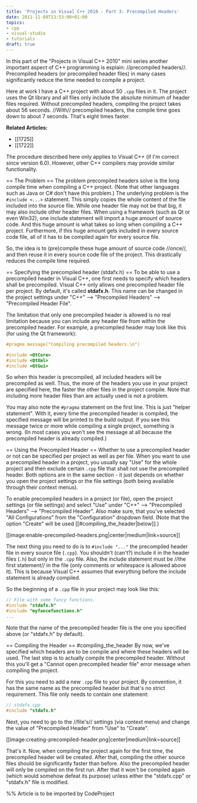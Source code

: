 ```yaml
---
title: 'Projects in Visual C++ 2010 - Part 3: Precompiled Headers'
date: 2011-11-09T13:53:00+01:00
topics:
- cpp
- visual-studio
- tutorials
draft: true
---
```


In this part of the "Projects in Visual C++ 2010" mini series another important aspect of C++ programming is explain: //precompiled headers//. Precompiled headers (or precompiled header files) in many cases significantly reduce the time needed to compile a project.

Here at work I have a C++ project with about 50 `.cpp` files in it. The project uses the Qt library and all files only include the absolute minimum of header files required. Without precompiled headers, compiling the project takes about 56 seconds. //With// precompiled headers, the compile time goes down to about 7 seconds. That's eight times faster.

**Related Articles:**
* [[1725]]
* [[1722]]

<!--more-->

The procedure described here only applies to Visual C++ (if I'm correct since version 6.0). However, other C++ compilers may provide similar functionality.

== The Problem ==
The problem precompiled headers solve is the long compile time when compiling a C++ project. (Note that other languages such as Java or C# don't have this problem.) The underlying problem is the `#include <...>` statement. This simply copies the whole content of the file included into the source file. While one header file may not be that big, it may also include other header files. When using a framework (such as Qt or even Win32), one include statement will import a huge amount of source code. And this huge amount is what takes so long when compiling a C++ project. Furthermore, if this huge amount gets included in every source code file, all of it has to be compiled again for every source file.

So, the idea is to (pre)compile these huge amount of source code //once//, and then reuse it in every source code file of the project. This drastically reduces the compile time required.

== Specifying the precompiled header (stdafx.h) ==
To be able to use a precompiled header in Visual C++, one first needs to specify which headers shall be precompiled. Visual C++ only allows one precompiled header file per project. By default, it's called **stdafx.h**. This name can be changed in the project settings under "C++" --> "Precompiled Headers" --> "Precompiled Header File".

The limitation that only one precompiled header is allowed is no real limitation because you can include any header file from within the precompiled header. For example, a precompiled header may look like this (for using the Qt framework):

```c++ line=1
#pragma message("Compiling precompiled headers.\n")

#include <QtCore>
#include <QtXml>
#include <QtGui>
```

So when this header is precompiled, all included headers will be precompiled as well. Thus, the more of the headers you use in your project are specified here, the faster the other files in the project compile. Note that including more header files than are actually used is not a problem.

You may also note the `#pragma` statement on the first line. This is just "helper statement". With it, every time the precompiled header is compiled, the specified message will be printed to the build output. If you see this message twice or more while compiling a single project, something is wrong. (In most cases you won't see the message at all because the precompiled header is already compiled.)

== Using the Precompiled Header ==
Whether to use a precompiled header or not can be specified per project as well as per file. When you want to use a precompiled header in a project, you usually say "Use" for the whole project and then exclude certain `.cpp` file that shall not use the precompiled header. Both options are in the same section - it just depends on whether you open the project settings or the file settings (both being available through their context menus).

To enable precompiled headers in a project (or file), open the project settings (or file settings) and select "Use" under "C++" --> "Precompiled Headers" --> "Precompiled Header". Also make sure, that you've selected "All Configurations" from the "Configuration" dropdown field. (Note that the option "Create" will be used [[#compiling_the_header|below]].)

[[image:enable-precompiled-headers.png|center|medium|link=source]]

The next thing you need to do is to `#include "..."` the precompiled header file in every source file (`.cpp`). You shouldn't (can't?) include it in the header files (`.h`) but only in the `.cpp` file. Also, the include statement must be //the first statement// in the file (only comments or whitespace is allowed above it). This is because Visual C++ assumes that everything before the include statement is already compiled.

So the beginning of a `.cpp` file in your project may look like this:

```c++
// File with some fancy functions.
#include "stdafx.h"
#include "myfancefunctions.h"
...
```

Note that the name of the precompiled header file is the one you specified above (or "stdafx.h" by default).

== Compiling the Header == #compiling_the_header
By now, we've specified which headers are to be compile and where these headers will be used. The last step is to actually compile the precompiled header. Without this you'll get a "Cannot open precompiled header file" error message when compiling the project.

For this you need to add a new `.cpp` file to your project. By convention, it has the same name as the precompiled header but that's no strict requirement. This file only needs to contain one statement:

```c++
// stdafx.cpp
#include "stdafx.h"
```

Next, you need to go to the //file's// settings (via context menu) and change the value of "Precompiled Header" from "Use" to "Create".

[[image:creating-precompiled-header.png|center|medium|link=source]]

That's it. Now, when compiling the project again for the first time, the precompiled header will be created. After that, compiling the other source files should be significantly faster than before. Also the precompiled header will only be compiled on the first run. After that it won't be compiled again (which would somehow defeat its purpose) unless either the "stdafx.cpp" or "stdafx.h" file is modified.

%% Article is to be imported by CodeProject
<a href="http://www.codeproject.com/script/Articles/BlogFeedList.aspx?amid=274673" rel="tag" style="display:none">CodeProject</a>
